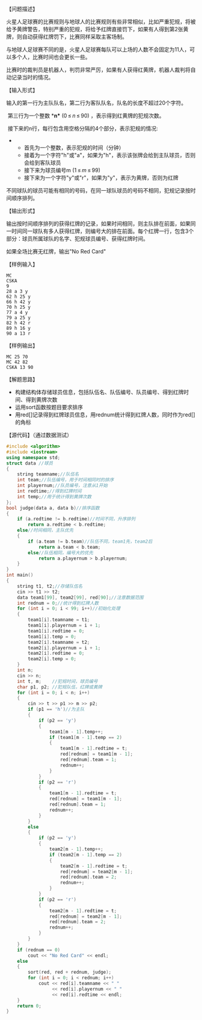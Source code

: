 【问题描述】

​    火星人足球赛的比赛规则与地球人的比赛规则有些非常相似，比如严重犯规，将被给予黄牌警告，特别严重的犯规，将给予红牌直接罚下，如果有人得到第2张黄牌，则自动获得红牌罚下，比赛同样采取主客场制。

​    与地球人足球赛不同的是，火星人足球赛每队可以上场的人数不会固定为11人，可以多个人，比赛时间也会更长一些。

​    比赛时的裁判员是机器人，判罚非常严厉，如果有人获得红黄牌，机器人裁判将自动记录当时的情况。    

【输入形式】

​    输入的第一行为主队队名，第二行为客队队名，队名的长度不超过20个字符。

​    第三行为一个整数 ***n\*** (0 ≤ *n* ≤ 90) ，表示得到红黄牌的犯规次数。

​    接下来的n行，每行包含用空格分隔的4个部分，表示犯规的情况:

- - 首先为一个整数，表示犯规的时间（分钟）
  - 接着为一个字符"h"或"a"，如果为"h"，表示该张牌会给到主队球员，否则会给到客队球员
  - 接下来为球员编号m (1 ≤ *m* ≤ 99)
  - 接下来为一个字符"y"或"r"，如果为"y"，表示为黄牌，否则为红牌

​    不同球队的球员可能有相同的号码，在同一球队球员的号码不相同，犯规记录按时间顺序排列。

【输出形式】

​    输出按时间顺序排列的获得红牌的记录，如果时间相同，则主队排在前面，如果同一时间同一球队有多人获得红牌，则编号大的排在前面。每个红牌一行，包含3个部分：球员所属球队的名字、犯规球员编号、获得红牌时间。

   如果全场比赛无红牌，输出"No Red Card"

【样例输入】

```
MC
CSKA
9
28 a 3 y
62 h 25 y
66 h 42 y
70 h 25 y
77 a 4 y
79 a 25 y
82 h 42 r
89 h 16 y
90 a 13 r
```

【样例输出】

```
MC 25 70
MC 42 82
CSKA 13 90
```

【解题思路】

+ 构建结构体存储球员信息，包括队伍名、队伍编号、队员编号、得到红牌时间、得到黄牌次数
+ 运用sort函数按题目要求排序
+ 用red[]记录得到红牌球员信息，用rednum统计得到红牌人数，同时作为red[]的角标

【源代码】（通过数据测试）

```c++
#include <algorithm>
#include <iostream>
using namespace std;
struct data //球员
{
    string teamname;//队伍名
    int team;//队伍编号，用于时间相同时的排序
    int playernum;//队员编号，注意从1开始
    int redtime;//得到红牌时间
    int temp;//用于统计得到黄牌次数
};
bool judge(data a, data b)//排序函数
{
    if (a.redtime != b.redtime)//时间不同，升序排列
        return a.redtime < b.redtime;
    else//时间相同，主队优先
    {
        if (a.team != b.team)//队伍不同，team1先，team2后
            return a.team < b.team;
        else//队伍相同，编号大的优先
            return a.playernum > b.playernum;
    }
}
int main()
{
    string t1, t2;//存储队伍名
    cin >> t1 >> t2;
    data team1[99], team2[99], red[90];//注意数据范围
    int rednum = 0;//统计得到红牌人数
    for (int i = 0; i < 99; i++)//初始化处理
    {
        team1[i].teamname = t1;
        team1[i].playernum = i + 1;
        team1[i].redtime = 0;
        team1[i].temp = 0;
        team2[i].teamname = t2;
        team2[i].playernum = i + 1;
        team2[i].redtime = 0;
        team2[i].temp = 0;
    }
    int n;
    cin >> n;
    int t, m;    //犯规时间，球员编号
    char p1, p2; //犯规队伍，红牌或黄牌
    for (int i = 0; i < n; i++)
    {
        cin >> t >> p1 >> m >> p2;
        if (p1 == 'h')//为主队
        {
            if (p2 == 'y')
            {
                team1[m - 1].temp++;
                if (team1[m - 1].temp == 2)
                {
                    team1[m - 1].redtime = t;
                    red[rednum] = team1[m - 1];
                    red[rednum].team = 1;
                    rednum++;
                }
            }
            if (p2 == 'r')
            {
                team1[m - 1].redtime = t;
                red[rednum] = team1[m - 1];
                red[rednum].team = 1;
                rednum++;
            }
        }
        else
        {
            if (p2 == 'y')
            {
                team2[m - 1].temp++;
                if (team2[m - 1].temp == 2)
                {
                    team2[m - 1].redtime = t;
                    red[rednum] = team2[m - 1];
                    red[rednum].team = 2;
                    rednum++;
                }
            }
            if (p2 == 'r')
            {
                team2[m - 1].redtime = t;
                red[rednum] = team2[m - 1];
                red[rednum].team = 2;
                rednum++;
            }
        }
    }
    if (rednum == 0)
        cout << "No Red Card" << endl;
    else
    {
        sort(red, red + rednum, judge);
        for (int i = 0; i < rednum; i++)
            cout << red[i].teamname << " "
                 << red[i].playernum << " "
                 << red[i].redtime << endl;
    }
    return 0;
}
```

